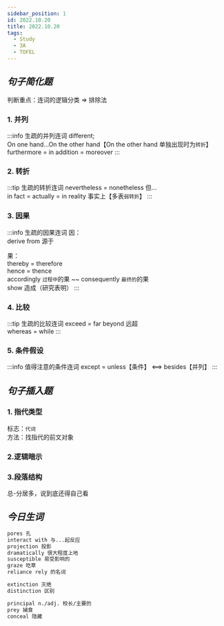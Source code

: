 ```yaml
---
sidebar_position: 1
id: 2022.10.20
title: 2022.10.20
tags:
  - Study
  - 3A
  - TOFEL
---
```


## _句子简化题_

判断重点：连词的逻辑分类 => 排除法

### 1. 并列

:::info 生疏的并列连词
different;  
On one hand...On the other hand【On the other hand 单独出现时为`转折`】  
furthermore = in addition = moreover
:::

### 2. 转折

:::tip 生疏的转折连词
nevertheless = nonetheless 但...  
in fact = actually = in reality 事实上【多表`弱转折`】
:::

### 3. 因果

:::info 生疏的因果连词
因：  
derive from 源于

果：  
thereby = therefore  
hence = thence  
accordingly `过程中`的果 ~~ consequently `最终的`的果  
show 造成（研究表明）
:::

### 4. 比较

:::tip 生疏的比较连词
exceed = far beyond 远超  
whereas = while
:::

### 5. 条件假设

:::info 值得注意的条件连词
except = unless【条件】 <==> besides【并列】
:::

## _句子插入题_

### 1. 指代类型

标志：`代词`  
方法：找指代的前文对象

### 2.逻辑暗示

### 3.段落结构

总-分居多，说到底还得自己看

## _今日生词_

```markdown
pores 孔  
interact with 与...起反应  
projection 投影  
dramatically 很大程度上地  
susceptible 易受影响的
graze 吃草  
reliance rely 的名词

extinction 灭绝  
distinction 区别

principal n./adj. 校长/主要的
prey 捕食
conceal 隐藏
```
